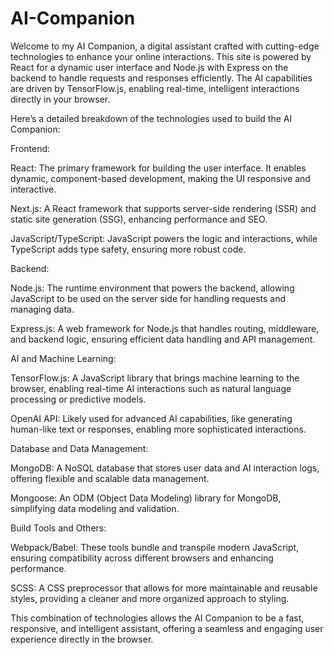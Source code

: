 # AI-Companion

Welcome to my AI Companion, a digital assistant crafted with cutting-edge technologies to enhance your online interactions. This site is powered by React for a dynamic user interface and Node.js with Express on the backend to handle requests and responses efficiently. The AI capabilities are driven by TensorFlow.js, enabling real-time, intelligent interactions directly in your browser.

Here’s a detailed breakdown of the technologies used to build the AI Companion:

Frontend:

React: The primary framework for building the user interface. It enables dynamic, component-based development, making the UI responsive and interactive.

Next.js: A React framework that supports server-side rendering (SSR) and static site generation (SSG), enhancing performance and SEO.

JavaScript/TypeScript: JavaScript powers the logic and interactions, while TypeScript adds type safety, ensuring more robust code.

Backend:

Node.js: The runtime environment that powers the backend, allowing JavaScript to be used on the server side for handling requests and managing data.

Express.js: A web framework for Node.js that handles routing, middleware, and backend logic, ensuring efficient data handling and API management.

AI and Machine Learning:

TensorFlow.js: A JavaScript library that brings machine learning to the browser, enabling real-time AI interactions such as natural language processing or predictive models.

OpenAI API: Likely used for advanced AI capabilities, like generating human-like text or responses, enabling more sophisticated interactions.

Database and Data Management:

MongoDB: A NoSQL database that stores user data and AI interaction logs, offering flexible and scalable data management.

Mongoose: An ODM (Object Data Modeling) library for MongoDB, simplifying data modeling and validation.


Build Tools and Others:

Webpack/Babel: These tools bundle and transpile modern JavaScript, ensuring compatibility across different browsers and enhancing performance.

SCSS: A CSS preprocessor that allows for more maintainable and reusable styles, providing a cleaner and more organized approach to styling.


This combination of technologies allows the AI Companion to be a fast, responsive, and intelligent assistant, offering a seamless and engaging user experience directly in the browser.
